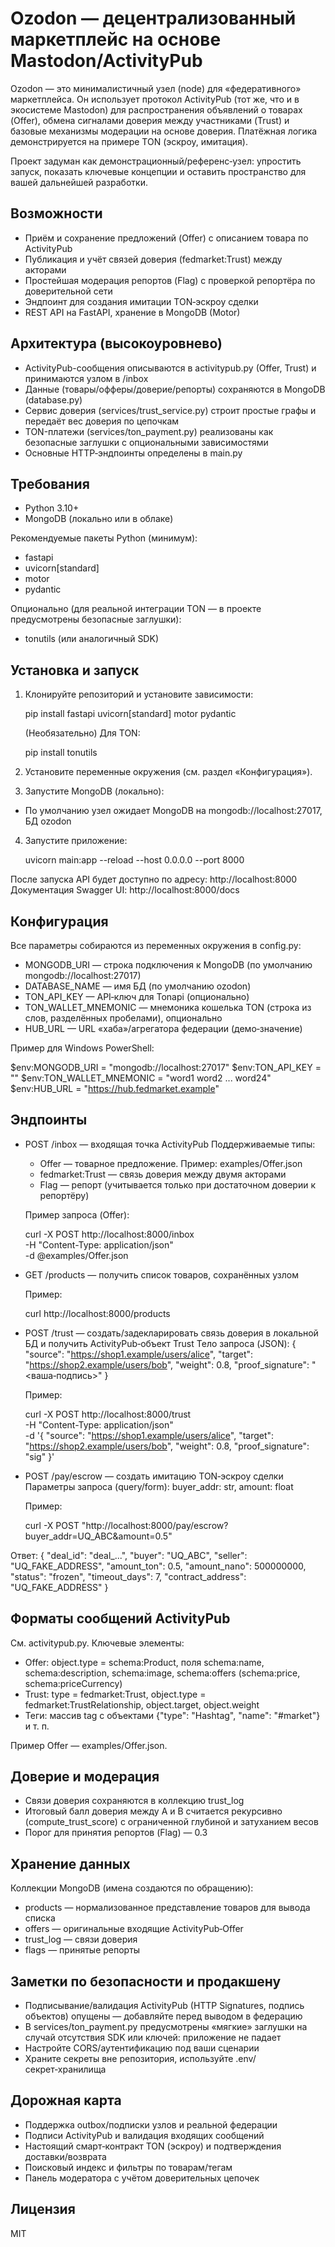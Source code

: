 # Ozodon — децентрализованный маркетплейс на основе Mastodon/ActivityPub

Ozodon — это минималистичный узел (node) для «федеративного» маркетплейса. Он использует протокол ActivityPub (тот же, что и в экосистеме Mastodon) для распространения объявлений о товарах (Offer), обмена сигналами доверия между участниками (Trust) и базовые механизмы модерации на основе доверия. Платёжная логика демонстрируется на примере TON (эскроу, имитация).

Проект задуман как демонстрационный/референс‑узел: упростить запуск, показать ключевые концепции и оставить пространство для вашей дальнейшей разработки.

## Возможности
- Приём и сохранение предложений (Offer) с описанием товара по ActivityPub
- Публикация и учёт связей доверия (fedmarket:Trust) между акторами
- Простейшая модерация репортов (Flag) с проверкой репортёра по доверительной сети
- Эндпоинт для создания имитации TON‑эскроу сделки
- REST API на FastAPI, хранение в MongoDB (Motor)

## Архитектура (высокоуровнево)
- ActivityPub-сообщения описываются в activitypub.py (Offer, Trust) и принимаются узлом в /inbox
- Данные (товары/офферы/доверие/репорты) сохраняются в MongoDB (database.py)
- Сервис доверия (services/trust_service.py) строит простые графы и передаёт вес доверия по цепочкам
- TON-платежи (services/ton_payment.py) реализованы как безопасные заглушки с опциональными зависимостями
- Основные HTTP‑эндпоинты определены в main.py

## Требования
- Python 3.10+
- MongoDB (локально или в облаке)

Рекомендуемые пакеты Python (минимум):
- fastapi
- uvicorn[standard]
- motor
- pydantic

Опционально (для реальной интеграции TON — в проекте предусмотрены безопасные заглушки):
- tonutils (или аналогичный SDK)

## Установка и запуск
1) Клонируйте репозиторий и установите зависимости:

   pip install fastapi uvicorn[standard] motor pydantic

   (Необязательно) Для TON:

   pip install tonutils

2) Установите переменные окружения (см. раздел «Конфигурация»).

3) Запустите MongoDB (локально):
- По умолчанию узел ожидает MongoDB на mongodb://localhost:27017, БД ozodon

4) Запустите приложение:

   uvicorn main:app --reload --host 0.0.0.0 --port 8000

После запуска API будет доступно по адресу: http://localhost:8000
Документация Swagger UI: http://localhost:8000/docs

## Конфигурация
Все параметры собираются из переменных окружения в config.py:
- MONGODB_URI — строка подключения к MongoDB (по умолчанию mongodb://localhost:27017)
- DATABASE_NAME — имя БД (по умолчанию ozodon)
- TON_API_KEY — API‑ключ для Tonapi (опционально)
- TON_WALLET_MNEMONIC — мнемоника кошелька TON (строка из слов, разделённых пробелами), опционально
- HUB_URL — URL «хаба»/агрегатора федерации (демо‑значение)

Пример для Windows PowerShell:

$env:MONGODB_URI = "mongodb://localhost:27017"
$env:TON_API_KEY = ""
$env:TON_WALLET_MNEMONIC = "word1 word2 ... word24"
$env:HUB_URL = "https://hub.fedmarket.example"

## Эндпоинты
- POST /inbox — входящая точка ActivityPub
  Поддерживаемые типы:
  - Offer — товарное предложение. Пример: examples/Offer.json
  - fedmarket:Trust — связь доверия между двумя акторами
  - Flag — репорт (учитывается только при достаточном доверии к репортёру)

  Пример запроса (Offer):

  curl -X POST http://localhost:8000/inbox \
       -H "Content-Type: application/json" \
       -d @examples/Offer.json

- GET /products — получить список товаров, сохранённых узлом

  Пример:

  curl http://localhost:8000/products

- POST /trust — создать/задекларировать связь доверия в локальной БД и получить ActivityPub‑объект Trust
  Тело запроса (JSON):
  {
    "source": "https://shop1.example/users/alice",
    "target": "https://shop2.example/users/bob",
    "weight": 0.8,
    "proof_signature": "<ваша‑подпись>"
  }

  Пример:

  curl -X POST http://localhost:8000/trust \
       -H "Content-Type: application/json" \
       -d '{
            "source": "https://shop1.example/users/alice",
            "target": "https://shop2.example/users/bob",
            "weight": 0.8,
            "proof_signature": "sig"
          }'

- POST /pay/escrow — создать имитацию TON‑эскроу сделки
  Параметры запроса (query/form): buyer_addr: str, amount: float

  Пример:

  curl -X POST "http://localhost:8000/pay/escrow?buyer_addr=UQ_ABC&amount=0.5"

Ответ:
{
  "deal_id": "deal_...",
  "buyer": "UQ_ABC",
  "seller": "UQ_FAKE_ADDRESS",
  "amount_ton": 0.5,
  "amount_nano": 500000000,
  "status": "frozen",
  "timeout_days": 7,
  "contract_address": "UQ_FAKE_ADDRESS"
}

## Форматы сообщений ActivityPub
См. activitypub.py. Ключевые элементы:
- Offer: object.type = schema:Product, поля schema:name, schema:description, schema:image, schema:offers (schema:price, schema:priceCurrency)
- Trust: type = fedmarket:Trust, object.type = fedmarket:TrustRelationship, object.target, object.weight
- Теги: массив tag с объектами {"type": "Hashtag", "name": "#market"} и т. п.

Пример Offer — examples/Offer.json.

## Доверие и модерация
- Связи доверия сохраняются в коллекцию trust_log
- Итоговый балл доверия между A и B считается рекурсивно (compute_trust_score) с ограниченной глубиной и затуханием весов
- Порог для принятия репортов (Flag) — 0.3

## Хранение данных
Коллекции MongoDB (имена создаются по обращению):
- products — нормализованное представление товаров для вывода списка
- offers — оригинальные входящие ActivityPub‑Offer
- trust_log — связи доверия
- flags — принятые репорты

## Заметки по безопасности и продакшену
- Подписывание/валидация ActivityPub (HTTP Signatures, подпись объектов) опущены — добавляйте перед выводом в федерацию
- В services/ton_payment.py предусмотрены «мягкие» заглушки на случай отсутствия SDK или ключей: приложение не падает
- Настройте CORS/аутентификацию под ваши сценарии
- Храните секреты вне репозитория, используйте .env/секрет‑хранилища

## Дорожная карта
- Поддержка outbox/подписки узлов и реальной федерации
- Подписи ActivityPub и валидация входящих сообщений
- Настоящий смарт‑контракт TON (эскроу) и подтверждения доставки/возврата
- Поисковый индекс и фильтры по товарам/тегам
- Панель модератора с учётом доверительных цепочек

## Лицензия
MIT